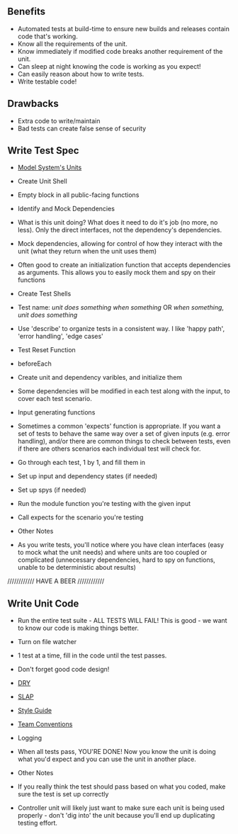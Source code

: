 Benefits
------------------------------------------------------------------

- Automated tests at build-time to ensure new builds and releases contain code that's working.
- Know all the requirements of the unit.
- Know immediately if modified code breaks another requirement of the unit.
- Can sleep at night knowing the code is working as you expect!
- Can easily reason about how to write tests.
- Write testable code!


Drawbacks
------------------------------------------------------------------
- Extra code to write/maintain
- Bad tests can create false sense of security

Write Test Spec
------------------------------------------------------------------

- [Model System's Units](https://zendesk.atlassian.net/wiki/display/supportops/RoboTriage)

- Create Unit Shell
 - Empty block in all public-facing functions

- Identify and Mock Dependencies
 - What is this unit doing?  What does it need to do it's job (no more, no less).  Only the direct interfaces, not the dependency's dependencies.
 - Mock dependencies, allowing for control of how they interact with the unit (what they return when the unit uses them)
 - Often good to create an initialization function that accepts dependencies as arguments.  This allows you to easily mock them and spy on their functions

- Create Test Shells
 - Test name: *unit* *does something* *when something* OR *when something*, *unit* *does something*
 - Use 'describe' to organize tests in a consistent way.  I like 'happy path', 'error handling', 'edge cases'

- Test Reset Function
 - beforeEach
 - Create unit and dependency varibles, and initialize them
 - Some dependencies will be modified in each test along with the input, to cover each test scenario.

- Input generating functions

 - Sometimes a common 'expects' function is appropriate.  If you want a set of tests to behave the same way over a set of given inputs (e.g. error handling), and/or there are common things to check between tests, even if there are others scenarios each individual test will check for.

 - Go through each test, 1 by 1, and fill them in
 - Set up input and dependency states (if needed)
 - Set up spys (if needed)
 - Run the module function you're testing with the given input
 - Call expects for the scenario you're testing

- Other Notes
 - As you write tests, you'll notice where you have clean interfaces (easy to mock what the unit needs) and where units are too coupled or complicated (unnecessary dependencies, hard to spy on functions, unable to be deterministic about results)

//////////// HAVE A BEER ////////////


Write Unit Code
--------------------------------------------------------------------

- Run the entire test suite - ALL TESTS WILL FAIL! This is good - we want to know our code is making things better.
- Turn on file watcher
- 1 test at a time, fill in the code until the test passes.  
- Don't forget good code design!
 - [DRY](http://c2.com/cgi/wiki?DontRepeatYourself)
 - [SLAP](http://www.principles-wiki.net/principles:single_level_of_abstraction)
 - [Style Guide](https://github.com/zendesk/zendesk/wiki/Info%3A-Style-Guide-for-Ruby%2C-CSS%2C-JavaScript)
 - [Team Conventions](https://github.com/zendesk/zendesk/wiki/Info%3A-Coding-Conventions)
 - Logging
- When all tests pass, YOU'RE DONE! Now you know the unit is doing what you'd expect and you can use the unit in another place.


- Other Notes
 - If you really think the test should pass based on what you coded, make sure the test is set up correctly
 - Controller unit will likely just want to make sure each unit is being used properly - don't 'dig into' the unit because you'll end up duplicating testing effort.
